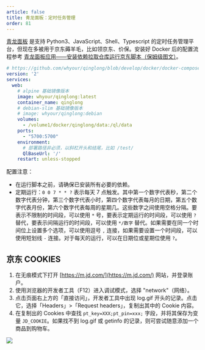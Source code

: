 ```yaml
---
article: false
title: 青龙面板：定时任务管理
order: 81
---
```


[青龙面板](https://github.com/whyour/qinglong) 是支持 Python3、JavaScript、Shell、Typescript 的定时任务管理平台，但现在多被用于京东薅羊毛，比如领京东、价保。安装好 Docker 后的配置流程参考 [青龙面板应用——安装依赖拉取仓库运行京东脚本（保姆级图文）](https://blog.csdn.net/u011027547/article/details/130703685)。

```yml
# https://github.com/whyour/qinglong/blob/develop/docker/docker-compose.yml
version: '2'
services:
  web:
    # alpine 基础镜像版本
    image: whyour/qinglong:latest
    container_name: qinglong
    # debian-slim 基础镜像版本
    # image: whyour/qinglong:debian  
    volumes:
      - /volume1/docker/qinglong/data:/ql/data
    ports:
      - "5700:5700"
    environment:
      # 部署路径非必须，以斜杠开头和结尾，比如 /test/
      QlBaseUrl: '/'
    restart: unless-stopped
```

配置注意：

- 在运行脚本之前，请确保已安装所有必要的依赖。
- 定期运行：`0 0 7 * * ?` 表示每天 7 点触发。其中第一个数字代表秒，第二个数字代表分钟，第三个数字代表小时，第四个数字代表每月的日期，第五个数字代表月份，第六个数字代表每周的星期几。这些数字之间使用空格分隔。要表示不限制的时间段，可以使用 `*` 号，要表示定期运行的时间段，可以使用 `?` 替代，要表示间隔运行的时间段，可以使用 `*/数字` 替代。如果需要在同一个时间位上设置多个选项，可以使用逗号 `,` 连接，如果需要设置一个时间段，可以使用短划线 `-` 连接。对于每天的运行，可以在日期位或星期位使用 `?`。

## 京东 COOKIES

1. 在无痕模式下打开 [https://m.jd.com/](https://m.jd.com/) 网站，并登录账户。
2. 使用浏览器的开发者工具（F12）进入调试模式，选择 "network"（网络）。
3. 点击页面右上方的「直接访问」，开发者工具中出现 log.gif 开头的记录。点击它，选择「Headers」>「Request headers」，复制出其中的 Cookie 内容。
4. 在复制出的 Cookies 中查找 `pt_key=XXX;pt_pin=xxx;` 字段，并将其保存为变量 `JD_COOKIE`。如果找不到 log.gif 或 getinfo 的记录，则可尝试随意添加一个商品到购物车。

![](https://img.newzone.top/2023-11-26-06-31-20.png?imageMogr2/format/webp)
